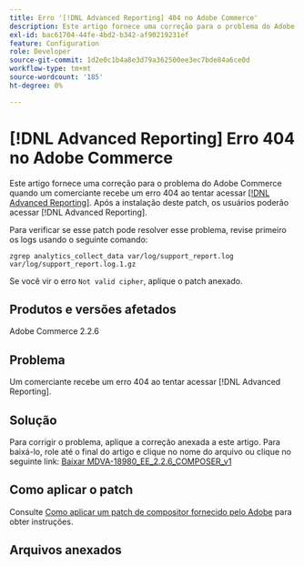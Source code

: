 ```yaml
---
title: Erro '[!DNL Advanced Reporting] 404 no Adobe Commerce'
description: Este artigo fornece uma correção para o problema do Adobe Commerce quando um comerciante recebe um erro 404 ao tentar acessar [[!DNL Advanced Reporting]](https://experienceleague.adobe.com/docs/commerce-admin/config/general/advanced-reporting.html). Após a instalação deste patch, os usuários poderão acessar o  [!DNL Advanced Reporting].
exl-id: bac61704-44fe-4bd2-b342-af90219231ef
feature: Configuration
role: Developer
source-git-commit: 1d2e0c1b4a8e3d79a362500ee3ec7bde84a6ce0d
workflow-type: tm+mt
source-wordcount: '185'
ht-degree: 0%

---
```


# [!DNL Advanced Reporting] Erro 404 no Adobe Commerce

Este artigo fornece uma correção para o problema do Adobe Commerce quando um comerciante recebe um erro 404 ao tentar acessar [[!DNL Advanced Reporting]](https://experienceleague.adobe.com/docs/commerce-admin/config/general/advanced-reporting.html). Após a instalação deste patch, os usuários poderão acessar [!DNL Advanced Reporting].

Para verificar se esse patch pode resolver esse problema, revise primeiro os logs usando o seguinte comando:

`zgrep analytics_collect_data var/log/support_report.log var/log/support_report.log.1.gz`

Se você vir o erro `Not valid cipher`, aplique o patch anexado.

## Produtos e versões afetados

Adobe Commerce 2.2.6

## Problema

Um comerciante recebe um erro 404 ao tentar acessar [!DNL Advanced Reporting].

## Solução

Para corrigir o problema, aplique a correção anexada a este artigo. Para baixá-lo, role até o final do artigo e clique no nome do arquivo ou clique no seguinte link: [Baixar MDVA-18980\_EE\_2.2.6\_COMPOSER\_v1](assets/MDVA-18980_EE_2.2.6_COMPOSER_v1.patch.zip)

## Como aplicar o patch

Consulte [Como aplicar um patch de compositor fornecido pelo Adobe](/help/how-to/general/how-to-apply-a-composer-patch-provided-by-magento.md) para obter instruções.

## Arquivos anexados
